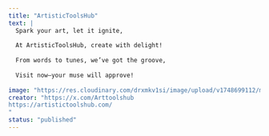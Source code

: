 ```yaml
---
title: "ArtisticToolsHub"
text: |
  Spark your art, let it ignite,
  
  At ArtisticToolsHub, create with delight!
  
  From words to tunes, we’ve got the groove,
  
  Visit now—your muse will approve!
  
image: "https://res.cloudinary.com/drxmkv1si/image/upload/v1748699112/ms01ipja113uifdizrrs.jpg"
creator: "https://x.com/Arttoolshub
https://artistictoolshub.com/
"
status: "published"
---
```

